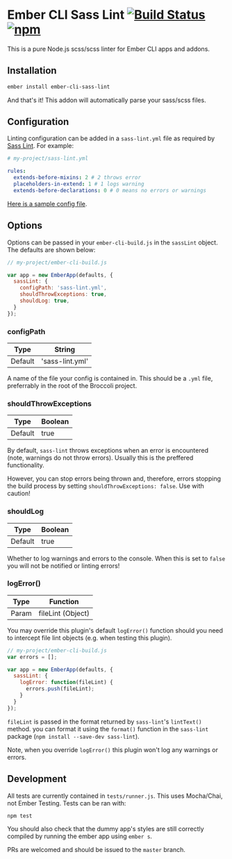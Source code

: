 Ember CLI Sass Lint [![Build Status](https://travis-ci.org/sir-dunxalot/ember-cli-sass-lint.svg?branch=master)](https://travis-ci.org/sir-dunxalot/ember-cli-sass-lint) [![npm](https://img.shields.io/npm/v/ember-cli-sass-lint.svg)](https://www.npmjs.com/package/ember-cli-sass-lint)
======

This is a pure Node.js scss/scss linter for Ember CLI apps and addons.

## Installation

```sh
ember install ember-cli-sass-lint
```

And that's it! This addon will automatically parse your sass/scss files.

## Configuration

Linting configuration can be added in a `sass-lint.yml` file as required by [Sass Lint](https://github.com/sasstools/sass-lint). For example:

```yml
# my-project/sass-lint.yml

rules:
  extends-before-mixins: 2 # 2 throws error
  placeholders-in-extend: 1 # 1 logs warning
  extends-before-declarations: 0 # 0 means no errors or warnings
```

[Here is a sample config file](https://github.com/sasstools/sass-lint/blob/develop/docs/sass-lint.yml).

## Options

Options can be passed in your `ember-cli-build.js` in the `sassLint` object. The defaults are shown below:

```js
// my-project/ember-cli-build.js

var app = new EmberApp(defaults, {
  sassLint: {
    configPath: 'sass-lint.yml',
    shouldThrowExceptions: true,
    shouldLog: true,
  }
});
```

### configPath

| Type    | String          |
|---------|-----------------|
| Default | 'sass-lint.yml' |

A name of the file your config is contained in. This should be a `.yml` file, preferrably in the root of the Broccoli project.

### shouldThrowExceptions

| Type    | Boolean |
|---------|---------|
| Default | true    |

By default, `sass-lint` throws exceptions when an error is encountered (note, warnings do not throw errors). Usually this is the preffered functionality.

However, you can stop errors being thrown and, therefore, errors stopping the build process by setting `shouldThrowExceptions: false`. Use with caution!

### shouldLog

| Type    | Boolean |
|---------|---------|
| Default | true    |

Whether to log warnings and errors to the console. When this is set to `false` you will not be notified or linting errors!

### logError()

| Type    | Function          |
|---------|-------------------|
| Param   | fileLint (Object) |

You may override this plugin's default `logError()` function should you need to intercept file lint objects (e.g. when testing this plugin).

```js
// my-project/ember-cli-build.js
var errors = [];

var app = new EmberApp(defaults, {
  sassLint: {
    logError: function(fileLint) {
      errors.push(fileLint);
    }
  }
});
```

`fileLint` is passed in the format returned by `sass-lint`'s `lintText()` method. you can format it using the `format()` function in the `sass-lint` package (`npm install --save-dev sass-lint`).

Note, when you override `logError()` this plugin won't log any warnings or errors.

## Development

All tests are currently contained in `tests/runner.js`. This uses Mocha/Chai, not Ember Testing. Tests can be ran with:

```
npm test
```

You should also check that the dummy app's styles are still correctly compiled by running the ember app using `ember s`.

PRs are welcomed and should be issued to the `master` branch.
